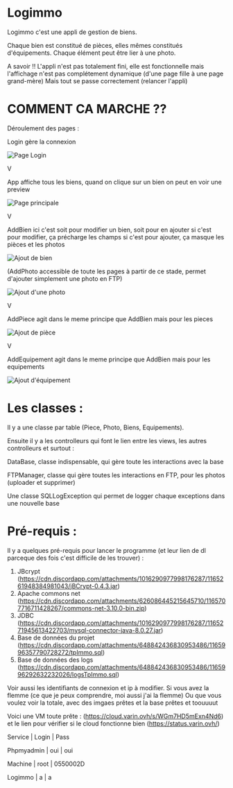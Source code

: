 # Logimmo

Logimmo c'est une appli de gestion de biens.

Chaque bien est constitué de pièces, elles mêmes constitués d'équipements.
Chaque élément peut être lier à une photo.

A savoir !! L'appli n'est pas totalement fini, elle est fonctionnelle
mais l'affichage n'est pas complétement dynamique (d'une page fille à une page grand-mère)
Mais tout se passe correctement (relancer l'appli)

# COMMENT CA MARCHE ??


Déroulement des pages :

Login gère la connexion

![Page Login](https://cdn.discordapp.com/attachments/648842436830953486/1165978210421444698/image.png)

V

App affiche tous les biens, quand on clique sur un bien on peut en voir une preview

![Page principale](https://cdn.discordapp.com/attachments/648842436830953486/1165991199061061632/image.png)

V

AddBien ici c'est soit pour modifier un bien, soit pour en ajouter
si c'est pour modifier, ça précharge les champs
si c'est pour ajouter, ça masque les pièces et les photos

![Ajout de bien](https://cdn.discordapp.com/attachments/648842436830953486/1165990231753887744/image.png)

(AddPhoto accessible de toute les pages à partir de ce stade, 
permet d'ajouter simplement une photo en FTP)

![Ajout d'une photo](https://cdn.discordapp.com/attachments/648842436830953486/1166089818388836513/image.png)

V

AddPiece agit dans le meme principe que AddBien mais pour les pieces

![Ajout de pièce](https://cdn.discordapp.com/attachments/648842436830953486/1165990459336830976/image.png)

V

AddEquipement agit dans le meme principe que AddBien mais pour les equipements

![Ajout d'équipement](https://cdn.discordapp.com/attachments/648842436830953486/1165990901563273286/image.png)


# Les classes :

Il y a une classe par table (Piece, Photo, Biens, Equipements).

Ensuite il y a les controlleurs qui font le lien entre les views, les autres controlleurs et surtout :

DataBase, classe indispensable, qui gère toute les interactions avec la base

FTPManager, classe qui gère toutes les interactions en FTP, pour les photos (uploader et supprimer)

Une classe SQLLogException qui permet de logger chaque exceptions dans une nouvelle base


# Pré-requis :

Il y a quelques pré-requis pour lancer le programme (et leur lien de dl parceque des fois c'est difficile de les trouver) :
1. JBcrypt (https://cdn.discordapp.com/attachments/1016290977998176287/1165261948384981043/jBCrypt-0.4.3.jar)
1. Apache commons net (https://cdn.discordapp.com/attachments/626086445215645710/1165707716711428267/commons-net-3.10.0-bin.zip)
1. JDBC (https://cdn.discordapp.com/attachments/1016290977998176287/1165271945613422703/mysql-connector-java-8.0.27.jar)
1. Base de données du projet (https://cdn.discordapp.com/attachments/648842436830953486/1165996357790728272/tpImmo.sql)
1. Base de données des logs (https://cdn.discordapp.com/attachments/648842436830953486/1165996292632232026/logsTpImmo.sql)

Voir aussi les identifiants de connexion et ip à modifier.
Si vous avez la flemme (ce que je peux comprendre, moi aussi j'ai la flemme) Ou que vous voulez voir
la totale, avec des imgaes prêtes et la base prêtes et toouuuut

Voici une VM toute prête : (https://cloud.varin.ovh/s/WGm7HD5mExn4Nd6)
 et le lien pour vérifier si le cloud fonctionne bien (https://status.varin.ovh/)

Service | Login | Pass

Phpmyadmin | oui | oui

Machine | root | 0550002D

Logimmo | a | a


